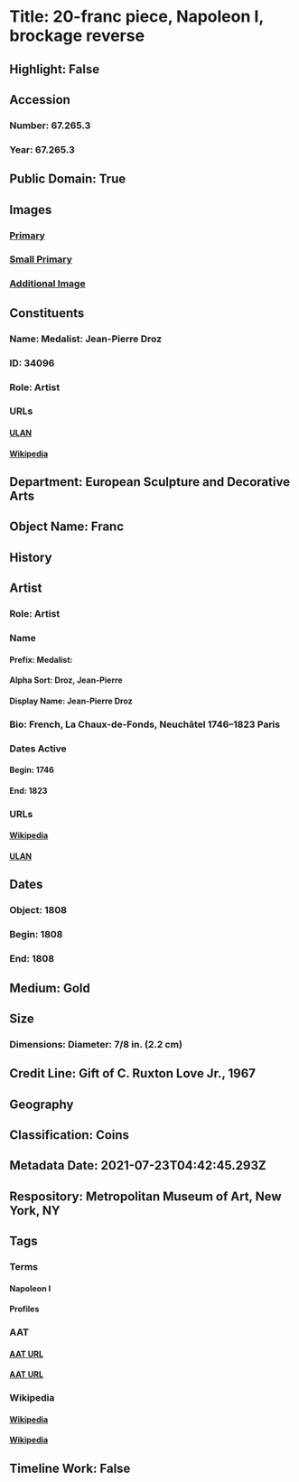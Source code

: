 # Title: 20-franc piece, Napoleon I, brockage reverse
## Highlight: False
## Accession
### Number: 67.265.3
### Year: 67.265.3
## Public Domain: True
## Images
### [Primary](https://images.metmuseum.org/CRDImages/es/original/194061.jpg)
### [Small Primary](https://images.metmuseum.org/CRDImages/es/web-large/194061.jpg)
### [Additional Image](https://images.metmuseum.org/CRDImages/es/original/194062.jpg)
## Constituents
### Name: Medalist: Jean-Pierre Droz
### ID: 34096
### Role: Artist
### URLs
#### [ULAN](http://vocab.getty.edu/page/ulan/500026348)
#### [Wikipedia](https://www.wikidata.org/wiki/Q122200)
## Department: European Sculpture and Decorative Arts
## Object Name: Franc
## History
## Artist
### Role: Artist
### Name
#### Prefix: Medalist:
#### Alpha Sort: Droz, Jean-Pierre
#### Display Name: Jean-Pierre Droz
### Bio: French, La Chaux-de-Fonds, Neuchâtel 1746–1823 Paris
### Dates Active
#### Begin: 1746
#### End: 1823
### URLs
#### [Wikipedia](https://www.wikidata.org/wiki/Q122200)
#### [ULAN](http://vocab.getty.edu/page/ulan/500026348)
## Dates
### Object: 1808
### Begin: 1808
### End: 1808
## Medium: Gold
## Size
### Dimensions: Diameter: 7/8 in. (2.2 cm)
## Credit Line: Gift of C. Ruxton Love Jr., 1967
## Geography
## Classification: Coins
## Metadata Date: 2021-07-23T04:42:45.293Z
## Respository: Metropolitan Museum of Art, New York, NY
## Tags
### Terms
#### Napoleon I
#### Profiles
### AAT
#### [AAT URL](http://vocab.getty.edu/page/ulan/500122388)
#### [AAT URL](http://vocab.getty.edu/page/aat/300123319)
### Wikipedia
#### [Wikipedia]()
#### [Wikipedia]()
## Timeline Work: False